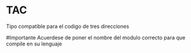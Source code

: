 # TAC
Tipo compatible para el codigo de tres direcciones

#Importante
Acuerdese de poner el nombre del modulo correcto para que compile en su lenguaje
